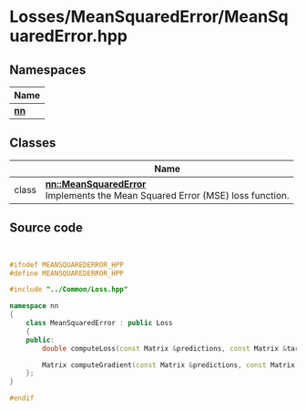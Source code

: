 # Losses/MeanSquaredError/MeanSquaredError.hpp



## Namespaces

| Name           |
| -------------- |
| **[nn](../Namespaces/namespacenn.md)**  |

## Classes

|                | Name           |
| -------------- | -------------- |
| class | **[nn::MeanSquaredError](../Classes/classnn_1_1_mean_squared_error.md)** <br>Implements the Mean Squared Error (MSE) loss function.  |




## Source code

```cpp


#ifndef MEANSQUAREDERROR_HPP
#define MEANSQUAREDERROR_HPP

#include "../Common/Loss.hpp"

namespace nn
{
    class MeanSquaredError : public Loss
    {
    public:
        double computeLoss(const Matrix &predictions, const Matrix &targets) override;

        Matrix computeGradient(const Matrix &predictions, const Matrix &targets) override;
    };
}

#endif
```
